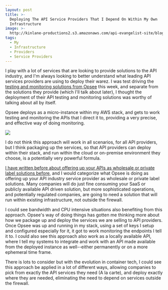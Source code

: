 ```yaml
---
layout: post
title: >-
  Deploying The API Service Providers That I Depend On Within My Own
  Infrastructure
image: >-
  http://kinlane-productions2.s3.amazonaws.com/api-evangelist-site/blog/opsee-1.png
tags:
  - My
  - Infrastructure
  - Providers
  - Service Providers
---
```

I play with a lot of services that are looking to provide solutions to the API industry, and I'm always looking to better understand what leading API services providers are using to deploy their warez. I was test driving the [testing and monitoring solutions from Opsee](https://opsee.com/) this week, and separate from the solutions they provide (which I'll talk about later), I thought the deployment of their API testing and monitoring solutions was worthy of talking about all by itself.

Opsee deploys as a micro-instance within my AWS stack, and gets to work testing and monitoring the APIs that I direct it to, providing a very precise, and effective way of doing monitoring.

[![](http://kinlane-productions2.s3.amazonaws.com/api-evangelist-site/blog/opsee-1.png)](https://opsee.com/)

I do not think this approach will work in all scenarios, for all API providers, but I think packaging up the services, so that API providers can deploy within their stack, and run within the cloud or on-premise environment they choose, is a potentially very powerful formula.

[I have written before about offering up your APIs as wholesale or private label solutions before](http://apievangelist.com/2014/01/09/is-your-api-ready-for-wholesale/), and I would categorize what Opsee is doing as offering up your API industry service provider as wholesale or private label solutions. Many companies will do just fine consuming your SaaS or publicly available API driven solution, but more sophisticated operations, and potentially regulated companies, are going to need a solution that will run within existing infrastructure, not outside the firewall. 

I could see bandwidth and CPU intensive situations also benefiting from this approach. Opsee's way of doing things has gotten me thinking more about how we package up and deploy the services we are selling to API providers. Once Opsee was up and running in my stack, using a set of keys I setup and configured especially for it, it got to work monitoring the endpoints I tell it to. I could also see this approach also work as a locally available API, where I tell my systems to integrate and work with an API made available from the deployed instance as well--either permanently or on a more ephemeral time frame.

There is lots to consider but with the evolution in container tech, I could see this approach be applied in a lot of different ways, allowing companies to pick from exactly the API services they need (A la carte), and deploy exactly where they are needed, eliminating the need to depend on services outside the firewall.